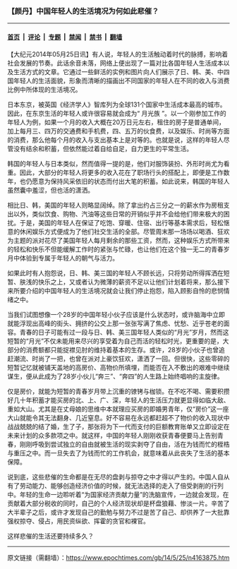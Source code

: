 ### 【颜丹】中国年轻人的生活境况为何如此悲催？

---

#### [首页](../../../..?n4163875) &nbsp;|&nbsp; [评论](../../../../../epoch-comment?n4163875) &nbsp;|&nbsp; [专题](../../../../../epoch-special?n4163875) &nbsp;|&nbsp; [禁闻](../../../../../epoch-news?n4163875) &nbsp;|&nbsp; [禁书](../../../../../books?n4163875) &nbsp;|&nbsp; [翻墙](https://github.com/gfw-breaker/nogfw/blob/master/README.md?n4163875)


<div class="post_content" id="artbody" itemprop="articleBody">
 <!-- article content begin -->
 <p>
  【大纪元2014年05月25日讯】有人说，年轻人的生活触动着时代的脉搏，影响着社会发展的节奏。此话余音未落，网络上便出现了一篇对比各国年轻人生活成本以及生活方式的文章。它通过一些鲜活的实例和图片向人们展示了日、韩、美、中四国年轻人的生活面貌，形象而清晰的描画出不同国家的年轻人在不同的收入与消费比例中所体现的生活境况。
 </p>
 <p>
  日本东京，被英国《经济学人》智库列为全球131个国家中生活成本最高的城市。因此，在东京生活的年轻人或许很容易就会成为“
  <ok href="https://www.epochtimes.com/gb/tag/%E6%9C%88%E5%85%89%E6%97%8F.html">
   月光族
  </ok>
  ”。以一个刚参加工作的年轻人为例，如果一个月的收入大概在20万日元左右，租住的房子是普通单间，加上每月三、四万的交通费和手机费，四、五万的伙食费，以及娱乐、时尚等方面的消费，那么他每个月的收入与支出基本上是对等的。也就是说，这样的年轻人尽管没有结余和积蓄，但依然能过着自给自足，自力更生的平常生活。
 </p>
 <p>
  韩国的年轻人与日本类似，然而值得一提的是，他们对服饰装扮、外形时尚尤为看重。因此，大部分的年轻人将更多的收入花在了职场行头的搭配上，即便是工作数年，也仍愿意为保持风采依旧的状态而付出大笔的积蓄。如此说来，韩国的年轻人虽然囊中羞涩，但也活的潇洒。
 </p>
 <p>
  相比日、韩，美国的年轻人则略显阔绰。除了拿出约占三分之一的薪水作为房租支出以外，类似饮食、购物、汽油等这些日常的开销似乎并不会给他们带来极大的困扰。于是，美国的年轻人在保证了吃饱、穿暖、住宿、出行等基本需求后，轻松惬意的休闲娱乐方式便成为了他们社交生活的全部。尽管周末那一场场以喝酒、狂欢为主题的派对花尽了美国年轻人每月剩余的那些工资，然而，这种娱乐方式所带来的轻松和快乐不但能缓解工作时的紧张与忙碌，也让他们在这个独一无二的青春岁月中体验到专属于年轻人的朝气与活力。
 </p>
 <p>
  如果此时有人抱怨说，日、韩、美三国的年轻人不顾长远，只将劳动所得挥洒在短暂、肤浅的快乐之上，又或者认为微薄的薪资不足以让他们计划着将来，那么接下来所要介绍的中国年轻人的生活境况就会让我们停止抱怨，陷入顾影自怜的悲悯情绪之中。
 </p>
 <p>
  当我们试图想像一个28岁的中国年轻小伙子应该是什么状态时，或许脑海中立即就能浮现出高峰的街头、拥挤的公交上那一张张写满了焦虑、忧愁、近乎苍老的面容。青春的日子可能有过一段与日、韩、美三国年轻人类似的“月光”岁月，然而这短暂的“月光”不仅未能用来尽兴的享受着为自己而活的轻松时光，更重要的是，大部分的消费额都只能捉襟见肘的维持着基本的生存。或许，28岁的小伙子也曾追赶潮流、时尚了一把，也曾在派对上豪饮狂欢，潇洒了一回。但很快，这些零碎的短暂记忆就被铺天盖地的高房价、高物价所填埋，而能否在入不敷出的艰难中继续谋生，便从此成为了28岁小伙儿“奔三”、“奔四”的人生路上始终唱响的主旋律。
 </p>
 <p>
  仅是房价，就能为短暂的青春岁月带上沉重的镣铐与枷锁。在不吃不喝、需要积攒好几十年积蓄才能买房的北、上、广、深，年轻人的生活压力就更显得如临大敌、重如大山。尤其是在丈母娘的思维中本就理应买房的即婚男青年，仅“房价”这一座大山就能令其无法翻身、几近窒息。好不容易在永远都赶超不了物价的收入现状中战战兢兢的结了婚，生了子，那张将为下一代而支付的巨额教育账单又立即设定在未来计划的众多款项之中。就这样，中国的年轻人刚刚收获青春便要马上告别青春，刚刚呼吸到尝试独立的自由就被生活的现实剥夺了自由，活在为钱而忙的桎梏与重压之中。而一旦失去了为钱而忙的工作机会，就意味着从此丧失了生活的基本保障。
 </p>
 <p>
  说到底，这些悲催的生命都是在无尽的盘剥与掠夺之中才得以产生的。中国人自从有了劳动能力、能够创造经济价值的时候，就无法选择的走入了倍受剥削的行列中。年轻的生命一边聆听着“为国家经济贡献力量”的洗脑宣传，一边就会发现，在贡献着大部分税收的同时，自己的个人经济现状却是杯盘狼藉、惨淡一片。辛苦了大半辈子之后，或许才发现自己的勤勉与努力不过是苦了自己、却供养了一大批靠强权掠夺、侵占，用民资纵欲、挥霍的贪官和裸官。
 </p>
 <p>
  这样悲催的生活还要持续多久？
 </p>
 <!-- article content end -->
 <div id="below_article_ad">
 </div>
</div>


---

原文链接（需翻墙）：https://www.epochtimes.com/gb/14/5/25/n4163875.htm